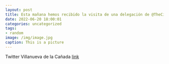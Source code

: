 ```yaml
---
layout: post
title: Esta mañana hemos recibido la visita de una delegación de @TheCityofLCF, encabezada por la alcaldesa Teresa Walker, en virtud de...
date: 2022-06-20 18:00:01
categories: uncategorized
tags:
- random
image: /img/image.jpg
caption: This is a picture
---
```

Twitter Villanueva de la Cañada [link](https://twitter.com/AytoVDLCanada/status/1538894413568655365)
